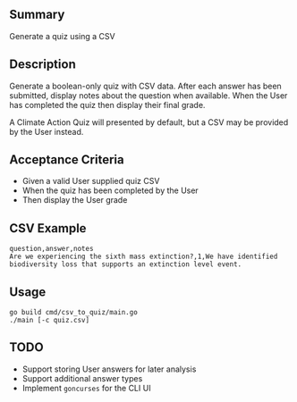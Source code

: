 Summary
-------
Generate a quiz using a CSV

Description
-----------
Generate a boolean-only quiz with CSV data.  After each answer has been submitted, display notes about the question when available.  When the User has completed the quiz then display their final grade.

A Climate Action Quiz will presented by default, but a CSV may be provided by the User instead.

Acceptance Criteria
-------------------
- Given a valid User supplied quiz CSV
- When the quiz has been completed by the User
- Then display the User grade

CSV Example
----------------------------------------
```
question,answer,notes
Are we experiencing the sixth mass extinction?,1,We have identified biodiversity loss that supports an extinction level event.
```

Usage
-----
```
go build cmd/csv_to_quiz/main.go
./main [-c quiz.csv]
```

TODO
----
- Support storing User answers for later analysis
- Support additional answer types
- Implement `goncurses` for the CLI UI